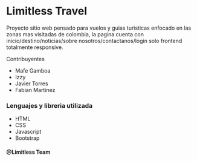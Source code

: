 
# Limitless Travel

Proyecto sitio web pensado para vuelos y guias turisticas enfocado en las zonas mas visitadas de colombia, la pagina cuenta con inicio/destino/noticias/sobre nosotros/contactanos/login solo frontend totalmente responsive.

Contribuyentes 

- Mafe Gamboa
- Izzy
- Javier Torres
- Fabian Martinez

### Lenguajes y libreria utilizada

- HTML
- CSS
- Javascript
- Bootstrap

#### @Limitless Team
